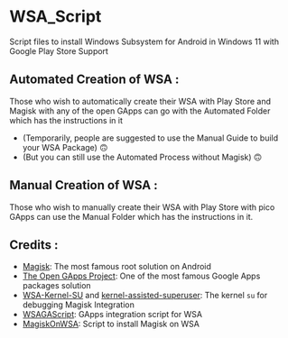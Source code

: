 # WSA_Script
Script files to install Windows Subsystem for Android in Windows 11 with Google Play Store Support

## Automated Creation of WSA :
Those who wish to automatically create their WSA with Play Store and Magisk with any of the open GApps
can go with the Automated Folder which has the instructions in it
- (Temporarily, people are suggested to use the Manual Guide to build your WSA Package) 🙃
- (But you can still use the Automated Process without Magisk) 🙃

## Manual Creation of WSA :
Those who wish to manually create their WSA with Play Store with pico GApps can use the Manual Folder
which has the instructions in it.

## Credits :
- [Magisk](https://github.com/topjohnwu/Magisk): The most famous root solution on Android
- [The Open GApps Project](https://opengapps.org): One of the most famous Google Apps packages solution
- [WSA-Kernel-SU](https://github.com/LSPosed/WSA-Kernel-SU) and [kernel-assisted-superuser](https://git.zx2c4.com/kernel-assisted-superuser/): The kernel `su` for debugging Magisk Integration
- [WSAGAScript](https://github.com/ADeltaX/WSAGAScript): GApps integration script for WSA
- [MagiskOnWSA](https://github.com/LSPosed/MagiskOnWSA): Script to install Magisk on WSA

